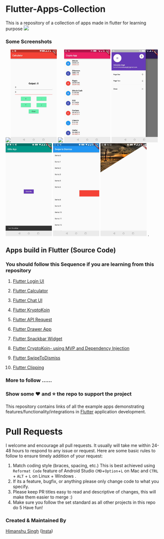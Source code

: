 # Flutter-Apps-Collection
This is a repository of a collection of apps made in flutter for learning purpose
<img src = "https://github.com/hi-manshu/Flutter-Apps-Collection/blob/master/flutterheader.png">

### Some Screenshots
<img src="https://github.com/hi-manshu/Flutter-Login-Screen/blob/master/assets/Screenshot_20180421-173154.jpg" height="300em"><img src="https://github.com/hi-manshu/Flutter-Calculator/blob/master/calc.jpg" height="300em">
<img src="https://github.com/hi-manshu/Flutter-Chat-UI/blob/master/chat.jpg" height="300em">
<img src="https://github.com/hi-manshu/Flutter-Crypto-App/blob/master/assets/crypto.jpg" height="300em">
<img src="https://github.com/hi-manshu/Flutter-Drawer/blob/master/assets/ss.jpg" height="300em">
<img src ="https://github.com/hi-manshu/Flutter-Snackbar/blob/master/assets/snackbar.jpg" height = "300em">
<img src = "https://github.com/hi-manshu/FlutterSwipeToDismiss/blob/master/assets/swipetodismiss.jpg" height ="300em">
<img src ="https://github.com/hi-manshu/Flutter-Clipping/blob/master/assets/clipping.jpg" height = "300em">
.

## Apps build in Flutter (Source Code)
### You should follow this Sequence if you are learning from this repository

1.  [Flutter Login UI](https://github.com/hi-manshu/Flutter-Login-Screen)

1.  [Flutter Calculator](https://github.com/hi-manshu/Flutter-Calculator)

1.  [Flutter Chat UI](https://github.com/hi-manshu/Flutter-Chat-UI)

1.  [Flutter KryptoKoin](https://github.com/hi-manshu/Flutter-Crypto-App)

1.  [Flutter API Request](https://github.com/hi-manshu/Flutter-API-Request)

1.  [Flutter Drawer App](https://github.com/hi-manshu/Flutter-Drawer)

1.  [Flutter Snackbar Widget](https://github.com/hi-manshu/Flutter-SnackBar)

1.  [Flutter CryptoKoin- using MVP and Dependency Injection](https://github.com/hi-manshu/Flutter-Crypto)

1.  [Flutter SwipeToDismiss](https://github.com/hi-manshu/FlutterSwipeToDismiss)   

1.  [Flutter Clipping](https://github.com/hi-manshu/Flutter-Clipping/)

### More to follow ......


### Show some :heart: and :star: the repo to support the project

This repository contains links of all the example apps demonstrating features/functionality/integrations in [Flutter](https://flutter.io/) application development.


# Pull Requests

I welcome and encourage all pull requests. It usually will take me within 24-48 hours to respond to any issue or request. Here are some basic rules to follow to ensure timely addition of your request:

1.  Match coding style (braces, spacing, etc.) This is best achieved using `Reformat Code` feature of Android Studio `CMD`+`Option`+`L` on Mac and `CTRL` + `ALT` + `L` on Linux + Windows .
2.  If its a feature, bugfix, or anything please only change code to what you specify.
3.  Please keep PR titles easy to read and descriptive of changes, this will make them easier to merge :)
4.  Make sure you follow the set standard as all other projects in this repo do
5  Have fun!

### Created & Maintained By

[Himanshu Singh](https://github.com/hi-manshu)
([Insta](https://www.instagram.com/hi_man_shoe))


